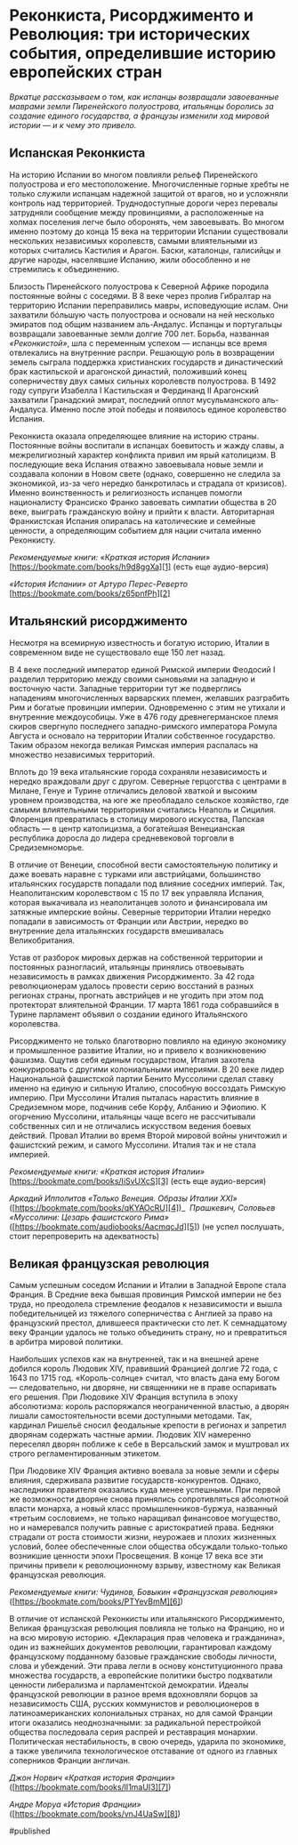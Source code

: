 
# Реконкиста, Рисорджименто и Революция: три исторических события, определившие историю европейских стран

_Вркатце рассказываем о том, как испанцы возвращали завоеванные маврами земли Пиренейского полуострова, итальянцы боролись за создание единого государства, а французы изменили ход мировой истории — и к чему это привело._

## Испанская Реконкиста
На историю Испании во многом повлияли рельеф Пиренейского полуострова и его местоположение. Многочисленные горные хребты не только служили испанцам надежной защитой от врагов, но и усложняли контроль над территорией. Труднодоступные дороги через перевалы затрудняли сообщение между провинциями, а расположенные на холмах поселения легче было оборонять, чем завоевывать. Во многом именно поэтому до конца 15 века на территории Испании существовали нескольких независимых королевств, самыми влиятельными из которых считались Кастилия и Арагон. Баски, каталонцы, галисийцы и другие народы, населявшие Испанию, жили обособленно и не стремились к объединению.

Близость Пиренейского полуострова к Северной Африке породила постоянные войны с соседями. В 8 веке через пролив Гибралтар на территорию Испании переправились мавры, исповедующие ислам. Они захватили бóльшую часть полуострова и основали на ней несколько эмиратов под общим названием аль-Андалус. Испанцы и португальцы возвращали завоеванные земли долгие 700 лет. Борьба, названная _«Реконкистой»_, шла с переменным успехом — испанцы все время отвлекались на внутренние распри. Решающую роль в возвращении земель сыграла поддержка христианских государств и династический брак кастильской и арагонской династий, положивший конец соперничеству двух самых сильных королевств полуострова. В 1492 году супруги Изабелла I Кастильская и Фердинанд II Арагонский захватили Гранадский эмират, последний оплот мусульманского аль-Андалуса. Именно после этой победы и появилось единое королевство Испания.

Реконкиста оказала определяющее влияние на историю страны. Постоянные войны воспитали в испанцах боевитость и жажду славы, а межрелигиозный характер конфликта привил им ярый католицизм. В последующие века Испания отважно завоевывала новые земли и создавала колонии в Новом свете (однако, совершенно не следила за экономикой, из-за чего нередко банкротилась и страдала от кризисов). Именно воинственность и религиозность испанцев помогли националисту Франсиско Франко завоевать симпатии общества в 20 веке, выиграть гражданскую войну и прийти к власти. Авторитарная Франкистская Испания опиралась на католические и семейные ценности, а определяющим событием для нации считала именно Реконкисту.

_Рекомендуемые книги: «Краткая история Испании»_
[https://bookmate.com/books/h9d8ggXa][1] (есть еще аудио-версия)

_«История Испании» от Артуро Перес-Реверто_
[https://bookmate.com/books/z65pnfPh][2]

## Итальянский рисорджименто
Несмотря на всемирную известность и богатую историю, Италии в современном виде не существовало еще 150 лет назад. 

В 4 веке последний император единой Римской империи Феодосий I разделил территорию между своими сыновьями на западную и восточную части. Западные территории тут же подверглись нападениям многочисленных варварских племен, желавших разграбить Рим и богатые провинции империи. Одновременно с этим не утихали и внутренние междоусобицы. Уже в 476 году древнегерманское племя скиров свергнуло последнего западно-римского императора Ромула Августа и основало на территории Италии собственное государство. Таким образом некогда великая Римская империя распалась на множество независимых территорий.

Вплоть до 19 века итальянские города сохраняли независимость и нередко враждовали друг с другом. Северные герцогства с центрами в Милане, Генуе и Турине отличались деловой хваткой и высоким уровнем производства, на юге же преобладало сельское хозяйство, где самыми влиятельными территориями считались Неаполь и Сицилия. Флоренция превратилась в столицу мирового искусства, Папская область — в центр католицизма, а богатейшая Венецианская республика доросла до лидера средневековой торговли в Средиземноморье.

В отличие от Венеции, способной вести самостоятельную политику и даже воевать наравне с турками или австрийцами, большинство итальянских государств попадали под влияние соседних империй. Так, Неаполитанским королевством с 15 по 17 век управляла Испания, которая выкачивала из неаполитанцев золото и финансировала им затяжные имперские войны. Северные территории Италии нередко попадали в зависимость от Франции или Австрии, нередко во внутренние дела итальянских государств вмешивалась Великобритания.

Устав от разборок мировых держав на собственной территории и постоянных разногласий, итальянцы принялись отвоевывать независимость в рамках движения Рисорджименто. За 42 года революционерам удалось провести серию восстаний в разных регионах страны, прогнать австрийцев и не угодить при этом под протекторат влиятельной Франции. 17 марта 1861 года собравшийся в Турине парламент объявил о создании единого Итальянского королевства.

Рисорджименто не только благотворно повлияло на единую экономику и промышленное развитие Италии, но и привело к возникновению фашизма. Ощутив себя единым государством, Италия захотела конкурировать с другими колониальными империями. В 20 веке лидер Национальной фашистской партии Бенито Муссолини сделал ставку именно на единую и сильную Италию, способную воссоздать Римскую империю. При Муссолини Италия пыталась нарастить влияние в Средиземном море, подчинив себе Корфу, Албанию и Эфиопию. К огорчению Муссолини, итальянцы чаще всего не рассчитывали собственных сил и не отличались искусством ведения боевых действий. Провал Италии во время Второй мировой войны уничтожил и фашистский режим, и самого Муссолини. Италия так и не стала империей.

_Рекомендуемые книги: «Краткая история Италии»_
[https://bookmate.com/books/IiSvUXcS][3] (есть еще аудио-версия)

_Аркадий Ипполитов «Только Венеция. Образы Италии XXI»_
([https://bookmate.com/books/qKYAOcRU][4])\_ 
_Прашкевич, Соловьев «Муссолини: Цезарь фашистского Рима»_
([https://bookmate.com/audiobooks/AacmqcJd][5]) (не успел послушать, стоит перепроверить на адекватность)

## Великая французская революция
Самым успешным соседом Испании и Италии в Западной Европе стала Франция. В Средние века бывшая провинция Римской империи не без труда, но преодолела стремление феодалов к независимости и вышла победительницей из тяжелого соперничества с Англией за право на французский престол, длившееся практически сто лет. К семнадцатому веку Франции удалось не только объединить страну, но и превратиться в арбитра мировой политики.

Наибольших успехов как на внутренней, так и на внешней арене добился король Людовик XIV, правивший Францией долгие 72 года, с 1643 по 1715 год. «Король-солнце» считал, что власть дана ему Богом — следовательно, ни дворяне, ни священники не в праве оспаривать его решения. При Людовике XIV Франция вступила в эпоху абсолютизма: король распоряжался неограниченной властью, а дворян лишали самостоятельности всеми доступными методами. Так, кардинал Ришельё сносил феодальные крепости в регионах и запретил дворянам содержать частные армии. Людовик XIV намеренно переселял дворян поближе к себе в Версальский замок и муштровал их строго регламентированным этикетом.

При Людовике XIV Франция активно воевала за новые земли и сферы влияния, сдерживала развитие государств-конкурентов. Однако, наследники правителя оказались куда менее успешными. При первой же возможности дворяне снова принялись сопротивляться абсолютной власти монарха, а новый класс промышленников-буржуа, названный «третьим сословием», не только наращивал финансовое могущество, но и намеревался получить равные с аристократией права. Бедняки страдали от роста стоимости жизни, неурожаев и плохих жизненных условий, более обеспеченные слои общества обсуждали только-только возникшие ценности эпохи Просвещения. В конце 17 века все эти причины привели к революционному взрыву, известному как Великая французская революция.

_Рекомендуемые книги: Чудинов, Бовыкин «Французская революция»_
([https://bookmate.com/books/PTYevBmM][6])

В отличие от испанской Реконкисты или итальянского Рисорджименто, Великая французская революция повлияла не только на Францию, но и на всю мировую историю. «Декларация прав человека и гражданина», один из важнейших документов революции, гарантировал каждому французскому подданному базовые гражданские свободы личности, слова и убеждений. Эти права легли в основу конституционного права множества государств, а европейские политики быстро подхватили ценности либерализма и парламентской демократии. Идеалы французской революции в разное время вдохновляли борцов за независимость США, русских коммунистов и революционеров в латиноамериканских колониальных странах, но для самой Франции итоги оказались неоднозначными: за радикальной перестройкой общества последовала серия распрей и реставрация монархии. Политическая нестабильность, в свою очередь, ударила по экономике, а также увеличила технологическое отставание от одного из главных соперников Франции англичан.

_Джон Норвич «Краткая история Франции»_
([https://bookmate.com/books/lI1maUI3][7])

_Андре Моруа «История Франции»_
([https://bookmate.com/books/vnJ4UaSw][8])


[1]:	https://bookmate.com/books/h9d8ggXa
[2]:	https://bookmate.com/books/z65pnfPh
[3]:	https://bookmate.com/books/IiSvUXcS
[4]:	https://bookmate.com/books/qKYAOcRU
[5]:	https://bookmate.com/audiobooks/AacmqcJd
[6]:	https://bookmate.com/books/PTYevBmM
[7]:	https://bookmate.com/books/lI1maUI3
[8]:	https://bookmate.com/books/vnJ4UaSw

#published